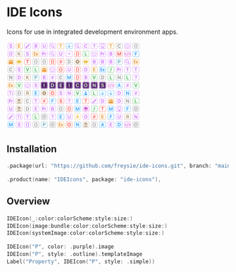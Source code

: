 # IDE Icons

Icons for use in integrated development environment apps.

<picture>
  <source media="(prefers-color-scheme: dark)" srcset="/Screenshots/IDEIcons~dark@2x.png?raw=true 2x, /Screenshots/IDEIcons~dark@1x.png?raw=true 1x">
  <source media="(prefers-color-scheme: light)" srcset="/Screenshots/IDEIcons~light@2x.png?raw=true 2x, /Screenshots/IDEIcons~light@1x.png?raw=true 1x">
  <img alt="" src="/Screenshots/IDEIcons~dark@2x.png?raw=true" width="303">
</picture>

## Installation

```swift
.package(url: "https://github.com/freysie/ide-icons.git", branch: "main"),
```

```swift
.product(name: "IDEIcons", package: "ide-icons"),
```

## Overview

```swift
IDEIcon(_:color:colorScheme:style:size:)
IDEIcon(image:bundle:color:colorScheme:style:size:)
IDEIcon(systemImage:color:colorScheme:style:size:)
```

```swift
IDEIcon("P", color: .purple).image
IDEIcon("P", style: .outline).templateImage
Label("Property", IDEIcon("P", style: .simple))
```

<!--
```swift
Image(IDEIcon("P"))
NSImage(IDEIcon("P"))
UIImage(IDEIcon("P"))
CGImage(IDEIcon("P"))
```
-->
